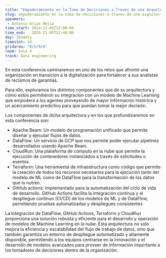 ```yaml
---
title: "Empoderamiento en la Toma de Decisiones a Traves de una Arquitectura de Datos"
slug: empoderamiento-en-la-toma-de-decisiones-a-traves-de-una-arquitectura-de-datos
speakers:
 - Antonio Arias Mejia
time_start: 2024-11-05T12:00:00
time_end:   2024-11-05T12:40:00
day: 2024mty
timeslot: 14
gridarea: "8/5/9/6"
room: Sala 4
track: Data engineering
---
```


En esta conferencia caminaremos en uno de los retos que afrontó una organización en transicion a la digitalización para fortalecer a sus analistas de reclamos de garantías.

Para ello, exploramos los distintos componentes que de su arquitectura y cómo estos permitieron su integración con un modelo de Machine Learning que empodera a los agentes proveyendo de mayor información histórica y un acercamiento predictivo para que puedan tomar la mejor decisión.

Los componentes de dicha arquitectura y en los que profundizaremos en esta conferencia son:
 - Apache Beam: Un modelo de programación unificado que permite diseñar y ejecutar flujos de datos.
 - DataFlow: Un servicio de GCP que nos permite poder ejecutar pipelines desarrollados usando Apache Beam.
 - CloudRun: Una plataforma de cómputo en la nube que permite la ejecución de contenedores instanciados a través de solicitudes o eventos.
 - Terraform: Una herramienta de infraestructura como código que permite la creación de todos los recursos necesarios para la ejecución tanto del modelo de ML como de DataFlow para la transformación de los datos que lo nutren.
 - GitHub actions:  Implementado para la automatización del ciclo de vida de desarrollo. GitHub Actions facilita la integración continua y el despliegue continuo (CI/CD) de los modelos de ML y de DataFlow, permitiendo pruebas automatizadas y despliegues consistentes

La integración de DataFlow, GitHub Actions, Terraform y CloudRun proporciona una solución robusta y eficiente para el desarrollo y operación de modelos de Machine Learning en la nube. Esta arquitectura no solo mejora la eficiencia y escalabilidad del flujo de trabajo de datos, sino que también garantiza un entorno de despliegue automatizado y altamente disponible, permitiendo a los equipos centrarse en la innovación y el desarrollo de modelos avanzados para proveer de información importante a los tomadores de decisiones dentro de la organización.


